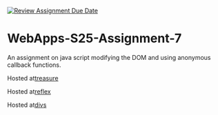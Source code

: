 [![Review Assignment Due Date](https://classroom.github.com/assets/deadline-readme-button-22041afd0340ce965d47ae6ef1cefeee28c7c493a6346c4f15d667ab976d596c.svg)](https://classroom.github.com/a/44LzP_Z4)
# WebApps-S25-Assignment-7
An assignment on java script modifying the DOM and using anonymous callback functions.

Hosted at[treasure]( https://44-563-webapps-s25.github.io/44563-webapps-s25-assignment7-CharanReddy2504/treasure.html)

Hosted at[reflex]( https://44-563-webapps-s25.github.io/44563-webapps-s25-assignment7-CharanReddy2504/reflex.html)

Hosted at[divs]( https://44-563-webapps-s25.github.io/44563-webapps-s25-assignment7-CharanReddy2504/divs.html)